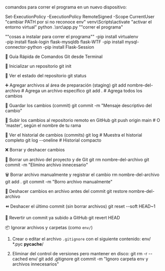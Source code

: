 comandos para correr el programa en un nuevo dispositivo:

Set-ExecutionPolicy -ExecutionPolicy RemoteSigned -Scope CurrentUser "cambiar PATH por si no reconoce env"
venv\Scripts\activate "activar el entorno virtual"
python .\src\app.py  ""correr el programa"

""cosas a instalar para correr el programa""
-pip install virtualenv  
-pip install flask-login flask-mysqldb flask-WTF
-pip install mysql-connector-python
-pip install Flask-Session

🧠 Guía Rápida de Comandos Git desde Terminal

📁 Inicializar un repositorio
    git init

📄 Ver el estado del repositorio
    git status

➕ Agregar archivos al área de preparación (staging)
    git add nombre-del-archivo     # Agrega un archivo específico
    git add .                      # Agrega todos los cambios

💾 Guardar los cambios (commit)
    git commit -m "Mensaje descriptivo del cambio"

🚀 Subir los cambios al repositorio remoto en GitHub
    git push origin main           # O 'master', según el nombre de tu rama

🔎 Ver el historial de cambios (commits)
    git log                        # Muestra el historial completo
    git log --oneline              # Historial compacto

❌ Borrar y deshacer cambios

🧹 Borrar un archivo del proyecto y de Git
    git rm nombre-del-archivo
    git commit -m "Elimino archivo innecesario"

🗑️ Borrar archivo manualmente y registrar el cambio
    rm nombre-del-archivo
    git add .
    git commit -m "Borro archivo manualmente"

🔄 Deshacer cambios en archivo antes del commit
    git restore nombre-del-archivo

⏪ Deshacer el último commit (sin borrar archivos)
    git reset --soft HEAD~1

🔁 Revertir un commit ya subido a GitHub
    git revert HEAD

📦 Ignorar archivos y carpetas (como `env/`)

1. Crear o editar el archivo `.gitignore` con el siguiente contenido:
    env/
    *.pyc
    __pycache__/

2. Eliminar del control de versiones pero mantener en disco:
    git rm -r --cached env/
    git add .gitignore
    git commit -m "Ignoro carpeta env y archivos innecesarios"

